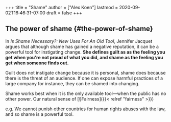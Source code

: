 +++
title = "Shame"
author = ["Alex Koen"]
lastmod = 2020-09-02T16:46:31-07:00
draft = false
+++

## The power of shame {#the-power-of-shame}

In _Is Shame Necessary?: New Uses For An Old Tool_, Jennifer Jacquet argues that although shame has gained a negative reputation, it can be a powerful tool for instigating change. **She defines guilt as as the feeling you get when you're not proud of what you did, and shame as the feeling you get when someone finds out.**

Guilt does not instigate change because it is personal, shame does because there is the threat of an audience. If one can expose harmful practices of a large company for instance, they can be shamed into changing.

Shame works best when it is the only available tool—when the public has no other power. Our natural sense of [§Fairness]({{< relref "fairness" >}})

e.g. We cannot punish other countries for human rights abuses with the law, and so shame is a powerful tool.
